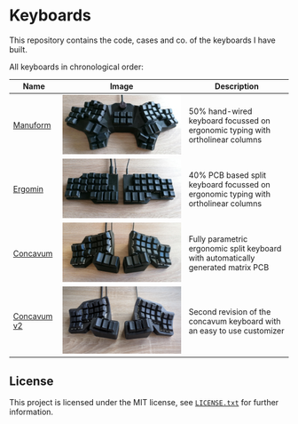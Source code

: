 # Keyboards

This repository contains the code, cases and co. of the keyboards I have built.

All keyboards in chronological order:

| Name                        | Image                                                 | Description                                                                        |
| --------------------------- | ----------------------------------------------------- | ---------------------------------------------------------------------------------- |
| [Manuform](manuform/)       | ![Manuform image](manuform/img/manuform.jpg)          | 50% hand-wired keyboard focussed on ergonomic typing with ortholinear columns      |
| [Ergomin](ergomin/)         | ![Ergomin image](ergomin/img/ergomin.jpg)             | 40% PCB based split keyboard focussed on ergonomic typing with ortholinear columns |
| [Concavum](concavum/)       | ![Concavum image](concavum/img/concavum.jpg)          | Fully parametric ergonomic split keyboard with automatically generated matrix PCB  |
| [Concavum v2](concavum-v2/) | ![Concavum v2 image](concavum-v2/img/concavum-v2.jpg) | Second revision of the concavum keyboard with an easy to use customizer            |

## License

This project is licensed under the MIT license, see [`LICENSE.txt`](LICENSE.txt) for further information.
